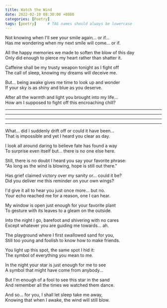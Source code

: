 ```yaml
---
title: Watch the Wind 
date: 2022-02-10 08:30:00 +0800
categories: [Poetry]
tags: [poetry]     # TAG names should always be lowercase
---
```


Not knowing when I'll see your smile again... or if...    
Has me wondering when my next smile will come... or if.   
   
   
All the happy memories we made to soften the blow of this day   
Only did enough to pierce my heart rather than shatter it.    

Caffeine shall be my trusty weapon tonight as I fight off   
The call of sleep, knowing my dreams will deceive me.    
   
   
But... being awake gives me time to look up and wonder   
If your sky is as shiny and blue as you deserve.   
   
   
After all the warmth and light you brought into my life...   
How am I supposed to fight off this encroaching chill?    
* * *    
* * *    
* * *   
* * *   
What... did I suddenly drift off or could it have been...   
That is impossible and yet I heard you clear as day.    


I look all around daring to believe fate has found a way   
To surprise even itself but... there is no one else here.    


Still, there is no doubt I heard you say your favorite phrase:   
"As long as the wind is blowing, hope is still out there."    


Has grief claimed victory over my sanity or... could it be?    
Did you deliver me this reminder on your own wings?    


I'd give it all to hear you just once more... but no.    
Your echo reached me for a reason, one I can hear.    


My window is open just enough for your favorite plant   
To gesture with its leaves to a gleam on the outside.    


Into the night I go, barefoot and shivering with no cares   
Except whatever you are guiding me towards... ah.    


The playground where I first swallowed sand for you,   
Still too young and foolish to know how to make friends.   


You light up this spot, the same spot I hid it:    
The symbol of everything you mean to me.    


In the night your star is just enough for me to see   
A symbol that might have come from anybody...   


But I'm enough of a fool to see this star in the sand   
And remember all the times we watched them dance.    


And so... for you, I shall let sleep take me away,   
Knowing that when I awake, the wind will still blow.    
